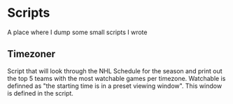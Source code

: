 # Scripts
A place where I dump some small scripts I wrote

## Timezoner
Script that will look through the NHL Schedule for the season and print out the top 5 teams with the most watchable games per timezone.
Watchable is definned as "the starting time is in a preset viewing window". This window is defined in the script.
